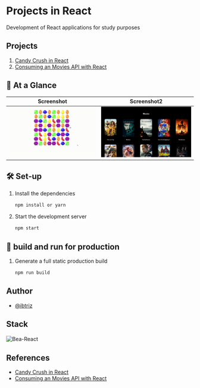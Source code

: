 
# Projects in React

Development of React applications for study purposes

## Projects

1. [Candy Crush in React](https://www.youtube.com/watch?v=PBrEq9Wd6_U&t=437s)
2. [Consuming an Movies API with React](https://github.com/ibtriz/React-projects/tree/main/consuming-movies-api)

## 👀 At a Glance
| Screenshot                                         | Screenshot2                                              | 
| :------------------------------------------------: | :------------------------------------------------------: | 
|![Demontração](demonst/React-App-Google-Chrome-2022-03-28-21-08-32.gif)    |    ![Demonstração](/consuming-movies-api/screenshot/01.png)| 


## 🛠 Set-up

1. Install the dependencies

   ```sh
   npm install or yarn
   ```

2. Start the development server

   ```sh
   npm start
   ```

## 🚀 build and run for production

1. Generate a full static production build

   ```sh
   npm run build
   ```


## Author

- [@ibtriz](https://www.github.com/ibtriz)


## Stack
   <img align="center" alt="Bea-React" height="30" width="40" src="https://cdn.jsdelivr.net/gh/devicons/devicon/icons/react/react-original.svg">

## References

- [Candy Crush in React](https://www.youtube.com/watch?v=PBrEq9Wd6_U&t=437s)
-  [Consuming an Movies API with React](https://www.youtube.com/watch?v=b6N29J_utw4&list=PLOzZAH_pgb_QGWVmQwkRFTYhHuG1qKHIR)

